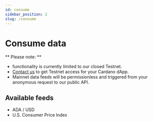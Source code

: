 ```yaml
---
id: consume
sidebar_position: 2
slug: /consume
---
```


# Consume data

** Please note: ** 
* functionality is currently limited to our closed Testnet.
* [Contact us](mailto:info@orcfax.link) to get Testnet access for your Cardano dApp.
* Mainnet data feeds will be permissionless and triggered from your anonymous request to our public API.

## Available feeds

* ADA / USD
* U.S. Consumer Price Index